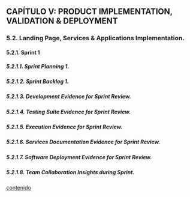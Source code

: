 ## CAPÍTULO V: PRODUCT IMPLEMENTATION, VALIDATION & DEPLOYMENT

### 5.2. Landing Page, Services & Applications Implementation.
#### 5.2.1. Sprint 1
##### 5.2.1.1. Sprint Planning 1.
##### 5.2.1.2. Sprint Backlog 1.
##### 5.2.1.3. Development Evidence for Sprint Review.
##### 5.2.1.4. Testing Suite Evidence for Sprint Review.
##### 5.2.1.5. Execution Evidence for Sprint Review.
##### 5.2.1.6. Services Documentation Evidence for Sprint Review.
##### 5.2.1.7. Software Deployment Evidence for Sprint Review.
##### 5.2.1.8. Team Collaboration Insights during Sprint.

[contenido](../contenido.md)